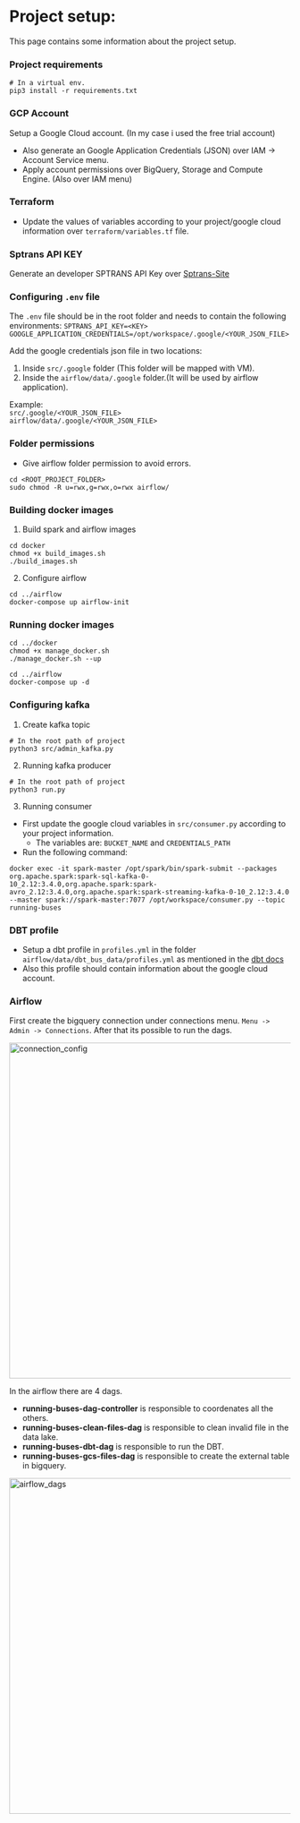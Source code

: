 # Project setup: 
This page contains some information about the project setup.

### Project requirements
```
# In a virtual env.
pip3 install -r requirements.txt
```

### GCP Account
Setup a Google Cloud account. (In my case i used the free trial account)
- Also generate an Google Application Credentials (JSON) over IAM -> Account Service menu.
- Apply account permissions over BigQuery, Storage and Compute Engine. (Also over IAM menu)

### Terraform
- Update the values of variables according to your project/google cloud information over `terraform/variables.tf` file.

### Sptrans API KEY
Generate an developer SPTRANS API Key over [Sptrans-Site](https://www.sptrans.com.br/desenvolvedores)

### Configuring `.env` file
The `.env` file should be in the root folder and needs to contain the following environments:
`SPTRANS_API_KEY=<KEY>`
`GOOGLE_APPLICATION_CREDENTIALS=/opt/workspace/.google/<YOUR_JSON_FILE>`

Add the google credentials json file in two locations:
1) Inside `src/.google` folder (This folder will be mapped with VM).
2) Inside the `airflow/data/.google` folder.(It will be used by airflow application).  

Example:  
`src/.google/<YOUR_JSON_FILE>`   
`airflow/data/.google/<YOUR_JSON_FILE>`

### Folder permissions
- Give airflow folder permission to avoid errors.
```
cd <ROOT_PROJECT_FOLDER>
sudo chmod -R u=rwx,g=rwx,o=rwx airflow/
```

### Building docker images

1) Build spark and airflow images
```
cd docker
chmod +x build_images.sh
./build_images.sh
```

2) Configure airflow
```
cd ../airflow
docker-compose up airflow-init
```

### Running docker images
```
cd ../docker
chmod +x manage_docker.sh
./manage_docker.sh --up

cd ../airflow
docker-compose up -d
```

### Configuring kafka

1) Create kafka topic
```
# In the root path of project
python3 src/admin_kafka.py 
```

2) Running kafka producer
```
# In the root path of project
python3 run.py
```

3) Running consumer
- First update the google cloud variables in `src/consumer.py` according to your project information.
    - The variables are: `BUCKET_NAME` and `CREDENTIALS_PATH`
- Run the following command:
```
docker exec -it spark-master /opt/spark/bin/spark-submit --packages org.apache.spark:spark-sql-kafka-0-10_2.12:3.4.0,org.apache.spark:spark-avro_2.12:3.4.0,org.apache.spark:spark-streaming-kafka-0-10_2.12:3.4.0 --master spark://spark-master:7077 /opt/workspace/consumer.py --topic running-buses
```

### DBT profile
- Setup a dbt profile in `profiles.yml` in the folder `airflow/data/dbt_bus_data/profiles.yml` as mentioned in the [dbt docs](https://docs.getdbt.com/docs/core/connect-data-platform/connection-profiles#setting-up-your-profile)
- Also this profile should contain information about the google cloud account.

### Airflow
First create the bigquery connection under connections menu. `Menu -> Admin -> Connections`. After that its possible to run the dags.

<img width="600" alt="connection_config" src="https://github.com/warzinnn/bus-data/assets/102708101/7bfcd7c7-f7e7-45e3-8a06-baa948ae74eb">

In the airflow there are 4 dags.
- **running-buses-dag-controller** is responsible to coordenates all the others.
- **running-buses-clean-files-dag** is responsible to clean invalid file in the data lake.
- **running-buses-dbt-dag** is responsible to run the DBT.
- **running-buses-gcs-files-dag** is responsible to create the external table in bigquery.

<img width="600" alt="airflow_dags" src="https://github.com/warzinnn/bus-data/assets/102708101/bfe1b40f-9164-4bc7-b2ab-48220a810624">